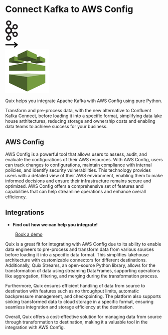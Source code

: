 # Connect Kafka to AWS Config

<div class="connect-images cards blog-grid-card" markdown>
<div>
<img src="../images/kafka_logo.png" width="40px" />
</div>
<div>
<img src="../images/arrow.svg" width="40px" />
</div>
<div>
<img src="./images/aws-config_1.jpg" />
</div>
</div>

Quix helps you integrate Apache Kafka with AWS Config using pure Python.

Transform and pre-process data, with the new alternative to Confluent Kafka Connect, before loading it into a specific format, simplifying data lake house arthitectures, reducing storage and ownership costs and enabling data teams to achieve success for your business.

## AWS Config

AWS Config is a powerful tool that allows users to assess, audit, and evaluate the configurations of their AWS resources. With AWS Config, users can track changes to configurations, maintain compliance with internal policies, and identify security vulnerabilities. This technology provides users with a detailed view of their AWS environment, enabling them to make informed decisions and ensure their infrastructure remains secure and optimized. AWS Config offers a comprehensive set of features and capabilities that can help streamline operations and enhance overall efficiency.

## Integrations

<div class="grid cards" markdown>

- __Find out how we can help you integrate!__

    <a class="md-button md-button--primary" href="https://share.hsforms.com/1iW0TmZzKQMChk0lxd_tGiw4yjw2?__hstc=175542013.2303933fbd746c0ac86d9ccbe9bc9100.1728383268831.1729603416735.1729620918855.31&__hssc=175542013.1.1729620918855&__hsfp=2132701734" target="_blank" style="margin:.5rem;">Book a demo</a>

</div>


Quix is a great fit for integrating with AWS Config due to its ability to enable data engineers to pre-process and transform data from various sources before loading it into a specific data format. This simplifies lakehouse architecture with customizable connectors for different destinations. Additionally, Quix Streams, an open-source Python library, allows for the transformation of data using streaming DataFrames, supporting operations like aggregation, filtering, and merging during the transformation process. 

Furthermore, Quix ensures efficient handling of data from source to destination with features such as no throughput limits, automatic backpressure management, and checkpointing. The platform also supports sinking transformed data to cloud storage in a specific format, ensuring seamless integration and storage efficiency at the destination. 

Overall, Quix offers a cost-effective solution for managing data from source through transformation to destination, making it a valuable tool in the integration with AWS Config.

